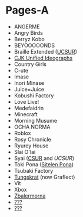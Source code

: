 # Pages-A
* ANGERME
* Angry Birds
* Berryz Kobo
* BEYOOOOONDS
* Braille Extended ([UCSUR](https://www.kreativekorp.com/ucsur/charts/Braille_Extended_UCSUR.pdf))
* [CJK Unified Ideographs](https://extendedmaster113.github.io/mana)
* Country Girls
* C-ute
* Imase
* Inori Minase
* Juice=Juice
* Kobushi Factory
* Love Live!
* Medefaidrin
* Minecraft
* Morning Musume
* OCHA NORMA
* Roblox
* Rosy Chronicle
* Ryurey House
* Slai O'lai
* Syai ([CSUR](http://www.evertype.com/standards/csur/syai.html) and *UCSUR*)
* Toki Pona ([Sitelen Pona](https://jan-ne.github.io/tp/sp))
* Tsubaki Factory
* [Tungskrat](https://maycxc.github.io/prop.html) (now Graflect)
* Vit
* Xbox
* [Zbalermorna](https://jackhumbert.github.io/zbalermorna/)
* [???](https://extendedmaster113.github.io/kokoro)
* [???](https://extendedmaster113.github.io/112)
